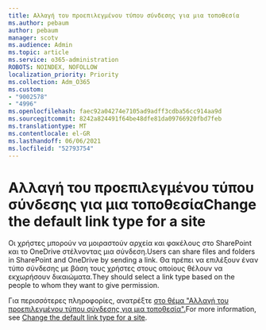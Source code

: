 ```yaml
---
title: Αλλαγή του προεπιλεγμένου τύπου σύνδεσης για μια τοποθεσία
ms.author: pebaum
author: pebaum
manager: scotv
ms.audience: Admin
ms.topic: article
ms.service: o365-administration
ROBOTS: NOINDEX, NOFOLLOW
localization_priority: Priority
ms.collection: Adm_O365
ms.custom:
- "9002578"
- "4996"
ms.openlocfilehash: faec92a04274e7105ad9adff3cdba56cc914aa9d
ms.sourcegitcommit: 8242a824491f64be48dfe81da09766920fbd7feb
ms.translationtype: MT
ms.contentlocale: el-GR
ms.lasthandoff: 06/06/2021
ms.locfileid: "52793754"
---
```

# <a name="change-the-default-link-type-for-a-site"></a><span data-ttu-id="45b79-102">Αλλαγή του προεπιλεγμένου τύπου σύνδεσης για μια τοποθεσία</span><span class="sxs-lookup"><span data-stu-id="45b79-102">Change the default link type for a site</span></span>

<span data-ttu-id="45b79-103">Οι χρήστες μπορούν να μοιραστούν αρχεία και φακέλους στο SharePoint και το OneDrive στέλνοντας μια σύνδεση.</span><span class="sxs-lookup"><span data-stu-id="45b79-103">Users can share files and folders in SharePoint and OneDrive by sending a link.</span></span> <span data-ttu-id="45b79-104">Θα πρέπει να επιλέξουν έναν τύπο σύνδεσης με βάση τους χρήστες στους οποίους θέλουν να εκχωρήσουν δικαιώματα.</span><span class="sxs-lookup"><span data-stu-id="45b79-104">They should select a link type based on the people to whom they want to give permission.</span></span>

<span data-ttu-id="45b79-105">Για περισσότερες πληροφορίες, ανατρέξτε [στο θέμα "Αλλαγή του προεπιλεγμένου τύπου σύνδεσης για μια τοποθεσία".](/sharepoint/change-default-sharing-link)</span><span class="sxs-lookup"><span data-stu-id="45b79-105">For more information, see [Change the default link type for a site](/sharepoint/change-default-sharing-link).</span></span>
